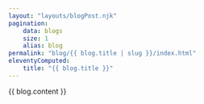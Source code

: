 ```yaml
---
layout: "layouts/blogPost.njk"
pagination:
    data: blogs
    size: 1
    alias: blog
permalink: "blog/{{ blog.title | slug }}/index.html"
eleventyComputed:
    title: "{{ blog.title }}"
---
```


{{ blog.content }}
